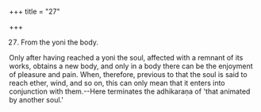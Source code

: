 +++
title = "27"

+++


27. From the yoni the body.

Only after having reached a yoni the soul, affected with a remnant of its works, obtains a new body, and only in a body there can be the enjoyment of pleasure and pain. When, therefore, previous to that the soul is said to reach ether, wind, and so on, this can only mean that it enters into conjunction with them.--Here terminates the adhikaraṇa of 'that animated by another soul.'

